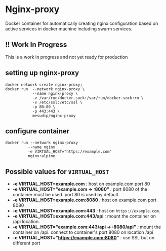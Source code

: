 # Nginx-proxy
Docker container for automatically creating nginx configuration based on active services in docker machine including swarm services.

 ## :bangbang: Work In Progress
 This is a work in progress and not yet ready for production

## setting up nginx-proxy
```
docker network create nginx-proxy;
docker run  --network nginx-proxy \
            --name nginx-proxy \
            -v /var/run/docker.sock:/var/run/docker.sock:ro \
            -v /etc/ssl:/etc/ssl \
            -p 80:80 \
            -p 443:443 \
            mesudip/nginx-proxy
```
## configure container
```
docker run --network nginx-proxy
          --name nginx
          -e VIRTUAL_HOST="https://example.com"
          nginx:alpine
```
## Possible values for `VIRTUAL_HOST`
 - **-e VIRTUAL_HOST=example.com** *:* host on example.com port 80
 - **-e VIRTUAL_HOST="example.com -> :8080"** *:* port 8080 of the container must be used. port 80 is used by default.
 - **-e VIRTUAL_HOST=example.com:8080** *:* host on example.com port 8080
 - **-e VIRTUAL_HOST=example.com:443** *:* host on `https://example.com`.
 - **-e VIRTUAL_HOST=example.com:443/api** *:* mount the container on /api location.
 - **-e VIRTUAL_HOST="example.com:443/api -> :8080/api"** *:* mount the container on /api. connect to container's port 8080 on location /api
 - **-e VIRTUAL_HOST="https://example.com:8080"** *:* use SSL but on different port
 
 
